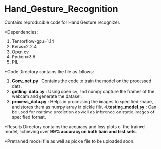 # Hand_Gesture_Recognition
Contains reproducible code for Hand Gesture recognizer.

*Dependencies:
  1. Tensorflow-gpu=1.14
  2. Keras=2.2.4
  3. Open cv
  4. Python=3.6
  5. PIL
  
*Code Directory contains the file as follows:
  1. **Conv_net.py** : Contains the code to train the model on the processed data.
  2. **getting_data.py** : Using open cv, and numpy capture the frames of the webcam and generate the dataset.
  3. **process_data.py** : Helps in processing the images to specified shape, and stores them as numpy array in  pickle file.
  4.**testing_model.py** : Can be used for realtime prediction as well as inference on static images of specified format.
  
*Results Directory contains the accuracy and loss plots of the trained model, achieving over **99% accuracy on both train and test sets**.

*Pretrained model file as well as pickle file to be uploaded soon.
